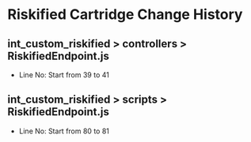 # Riskified Cartridge Change History

## int_custom_riskified > controllers > RiskifiedEndpoint.js
- Line No: Start from 39 to 41

## int_custom_riskified > scripts > RiskifiedEndpoint.js
- Line No: Start from 80 to 81